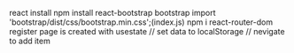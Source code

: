 react install
npm install react-bootstrap bootstrap
import 'bootstrap/dist/css/bootstrap.min.css';(index.js)
npm i react-router-dom
register page is created with usestate 
// set data to localStorage
// nevigate to add item 

